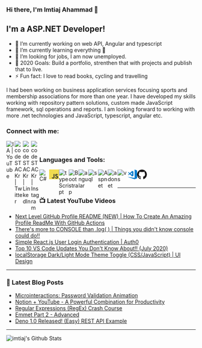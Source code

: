 ### Hi there, I'm Imtiaj Ahammad 👋

## I'm a ASP.NET Developer!
- 🔭 I’m currently working on web API, Angular and typescript
- 🌱 I’m currently learning everything 🤣
- 👯 I’m looking for jobs, I am now unemployed.
- 🥅 2020 Goals: Build a portfolio, strenthen that with projects and publish that to live.
- ⚡ Fun fact: I love to read books, cycling and travelling

I had been working on business application services focusing sports and membership associations for more than one year. I have developed my skills working with repository pattern solutions, custom made JavaScript framework, sql operations and reports. I am looking forward to working with more .net technologies and JavaScript, typescript, angular etc.
### Connect with me:

<!--[<img align="left" alt="codeSTACKr.com" width="22px" src="https://raw.githubusercontent.com/iconic/open-iconic/master/svg/globe.svg" />][website]-->
[<img align="left" alt="IA | YouTube" width="22px" src="https://cdn.jsdelivr.net/npm/simple-icons@v3/icons/youtube.svg" />][youtube]
[<img align="left" alt="codeSTACKr | Twitter" width="22px" src="https://cdn.jsdelivr.net/npm/simple-icons@v3/icons/twitter.svg" />][twitter]
[<img align="left" alt="codeSTACKr | LinkedIn" width="22px" src="https://cdn.jsdelivr.net/npm/simple-icons@v3/icons/linkedin.svg" />][linkedin]
[<img align="left" alt="codeSTACKr | Instagram" width="22px" src="https://cdn.jsdelivr.net/npm/simple-icons@v3/icons/instagram.svg" />][instagram]

<br />

### Languages and Tools:

[<img align="left" alt="C#" width="26px" src="https://image.flaticon.com/icons/svg/74/74906.svg" />][website]
<!---
[<img align="left" alt="HTML5" width="26px" src="https://raw.githubusercontent.com/github/explore/80688e429a7d4ef2fca1e82350fe8e3517d3494d/topics/html/html.png" />][website]
-->
<!---
[<img align="left" alt="CSS3" width="26px" src="https://raw.githubusercontent.com/github/explore/80688e429a7d4ef2fca1e82350fe8e3517d3494d/topics/css/css.png" />][website]
-->
<!--[<img align="left" alt="Sass" width="26px" src="https://raw.githubusercontent.com/github/explore/80688e429a7d4ef2fca1e82350fe8e3517d3494d/topics/sass/sass.png" />][website]-->
[<img align="left" alt="JavaScript" width="26px" src="https://raw.githubusercontent.com/github/explore/80688e429a7d4ef2fca1e82350fe8e3517d3494d/topics/javascript/javascript.png" />][website]

[<img align="left" alt="typeScript" width="26px" src="https://image.flaticon.com/icons/svg/919/919832.svg" />][website]

[<img align="left" alt="Bootstrap" width="26px" src="https://image.flaticon.com/icons/svg/1348/1348026.svg" />][website]

[<img align="left" alt="angular" width="26px" src="https://icon-library.com/images/angularjs-icon/angularjs-icon-4.jpg" />][website]

[<img align="left" alt="sql" width="26px" src="https://png.pngtree.com/png-clipart/20190630/original/pngtree-sql-file-document-icon-png-image_4176851.jpg" />][website]
<!--[<img align="left" alt="React" width="26px" src="https://raw.githubusercontent.com/github/explore/80688e429a7d4ef2fca1e82350fe8e3517d3494d/topics/react/react.png" />][website]
]-->
<!--[<img align="left" alt="Gatsby" width="26px" src="https://raw.githubusercontent.com/github/explore/e94815998e4e0713912fed477a1f346ec04c3da2/topics/gatsby/gatsby.png" />][website]
]-->
<!--[<img align="left" alt="GraphQL" width="26px" src="https://raw.githubusercontent.com/github/explore/80688e429a7d4ef2fca1e82350fe8e3517d3494d/topics/graphql/graphql.png" />][website]
]-->
<!--[<img align="left" alt="Node.js" width="26px" src="https://raw.githubusercontent.com/github/explore/80688e429a7d4ef2fca1e82350fe8e3517d3494d/topics/nodejs/nodejs.png" />][website]
]-->
<!--[<img align="left" alt="Deno" width="26px" src="https://raw.githubusercontent.com/github/explore/361e2821e2dea67711cde99c9c40ed357061cf27/topics/deno/deno.png" />][website]-->
<!---
[<img align="left" alt="SQL" width="26px" src="https://raw.githubusercontent.com/github/explore/80688e429a7d4ef2fca1e82350fe8e3517d3494d/topics/sql/sql.png" />][website]
-->
<!---
[<img align="left" alt="MySQL" width="26px" src="https://raw.githubusercontent.com/github/explore/80688e429a7d4ef2fca1e82350fe8e3517d3494d/topics/mysql/mysql.png" />][website]
-->
<!--[<img align="left" alt="MongoDB" width="26px" src="https://raw.githubusercontent.com/github/explore/80688e429a7d4ef2fca1e82350fe8e3517d3494d/topics/mongodb/mongodb.png" />][website] 
]-->
<!--[<img align="left" alt="Git" width="26px" src="https://raw.githubusercontent.com/github/explore/80688e429a7d4ef2fca1e82350fe8e3517d3494d/topics/git/git.png" />][website]-->


<!--[<img align="left" alt="HTML5" width="26px" src="https://raw.githubusercontent.com/github/explore/80688e429a7d4ef2fca1e82350fe8e3517d3494d/topics/terminal/terminal.png" />][website]-->


<!---
[<img align="left" alt="Java" width="26px" src="https://image.flaticon.com/icons/svg/919/919854.svg" />][website]
-->
<!---
[<img align="left" alt="JavaScript" width="26px" src="https://image.flaticon.com/icons/svg/2721/2721272.svg" />][website]
-->

<!---
[<img align="left" alt="JQuery" width="26px" src="https://as1.ftcdn.net/jpg/02/59/06/74/500_F_259067428_EoYAUSn6a2yhrYiT8bgUPFgrISRVsBMx.jpg" />][website]
-->
<!---
[<img align="left" alt="ajax" width="26px" src="https://www.flaticon.com/premium-icon/icons/svg/1183/1183639.svg" />][website]
-->
<!---
[<img align="left" alt="Aspnet" width="26px" src="https://cdn4.iconfinder.com/data/icons/logos-3/504/ASP.Net-512.png" />][website]
-->

[<img align="left" alt="Aspnet" width="26px" src="https://cdn.imgbin.com/19/15/15/imgbin-net-framework-software-framework-c-microsoft-asp-net-microsoft-rXu9e3FeNF0FzyYSPMJuimrkf.jpg" />][website]
<!---
[<img align="left" alt="Aspx" width="26px" src="https://image.flaticon.com/icons/svg/29/29542.svg" />][website]
-->
[<img align="left" alt="adonet" width="26px" src="https://vignette.wikia.nocookie.net/windows/images/4/49/Adonet-300x225.png" />][website]



<!---
[<img align="left" alt="angular" width="26px" src="https://icon-library.com/images/angularjs-icon/angularjs-icon-24.jpg" />][website]
-->
<!-- 
[<img align="left" alt="mysql" width="26px" src="https://icons-for-free.com/iconfiles/png/512/development+logo+mysql+icon-1320184807686758112.png" />][website]
-->
[<img align="left" alt="vs" width="26px" src="https://image.flaticon.com/icons/svg/906/906324.svg" />][website]
<!---
[<img align="left" alt="windows" width="26px" src="https://networkencyclopedia.com/wp-content/uploads/2019/09/microsoft-windows-os-1.jpg" />][website]
-->
<!---
[<img align="left" alt="linux" width="26px" src="https://i.pinimg.com/originals/ea/9f/db/ea9fdbd5cd806a1164e71280a932ee86.jpg" />][website]
-->
[<img align="left" alt="Visual Studio Code" width="26px" src="https://raw.githubusercontent.com/github/explore/80688e429a7d4ef2fca1e82350fe8e3517d3494d/topics/visual-studio-code/visual-studio-code.png" />][website]

[<img align="left" alt="GitHub" width="26px" src="https://raw.githubusercontent.com/github/explore/78df643247d429f6cc873026c0622819ad797942/topics/github/github.png" />][website]
<br />
<br />

---

### 📺 Latest YouTube Videos
<!-- YOUTUBE:START -->
- [Next Level GitHub Profile README (NEW) | How To Create An Amazing Profile ReadMe With GitHub Actions](https://www.youtube.com/watch?v=ECuqb5Tv9qI)
- [There's more to CONSOLE than .log( ) | Things you didn't know console could do!!](https://www.youtube.com/watch?v=_-bHhEGcDiQ)
- [Simple React.js User Login Authentication | Auth0](https://www.youtube.com/watch?v=MqczHS3Z2bc)
- [Top 10 VS Code Updates You Don't Know About!! (July 2020)](https://www.youtube.com/watch?v=WHBQ1szkhtI)
- [localStorage Dark/Light Mode Theme Toggle (CSS/JavaScript) | UI Design](https://www.youtube.com/watch?v=_raOFZAYXD4)
<!-- YOUTUBE:END -->

---

### 📕 Latest Blog Posts
<!-- BLOG-POST-LIST:START -->
- [Microinteractions: Password Validation Animation](https://dev.to/codestackr/microinteractions-password-validation-animation-5629)
- [Notion + YouTube - A Powerful Combination for Productivity](https://dev.to/codestackr/notion-youtube-a-powerful-combination-for-productivity-1def)
- [Regular Expressions (RegEx) Crash Course](https://dev.to/codestackr/regular-expressions-regex-crash-course-248n)
- [Emmet Part 2 - Advanced](https://dev.to/codestackr/emmet-part-2-advanced-4c65)
- [Deno 1.0 Released! (Easy) REST API Example](https://dev.to/codestackr/deno-1-0-released-easy-rest-api-example-2fbl)
<!-- BLOG-POST-LIST:END -->

---

<img align="left" alt="imtiaj's Github Stats" src="https://github-readme-stats.vercel.app/api?username=imtiajahammad&show_icons=true&hide_border=true" />

[website]: https://github.com/imtiajahammad
[twitter]: https://twitter.com/imtiaj__ahammad
[youtube]: https://youtube.com/channel/UCqeQjYOsr6YH2sAkjsAr0DQ
[instagram]: https://instagram.com/imtiaj_ahammad_
[linkedin]: https://linkedin.com/in/imtiaj-ahammad-2175a3130
[webdevplaylist]: https://www.youtube.com/playlist?list=PLkwxH9e_vrAJ0WbEsFA9W3I1W-g_BTsbt
[jsplaylist]: https://www.youtube.com/playlist?list=PLkwxH9e_vrALRJKu7wfXby3MKeflhTu6B
[cssplaylist]: https://www.youtube.com/playlist?list=PLkwxH9e_vrALSdvZuEh6gqQdmDoDIoqz4
[reactplaylist]: https://www.youtube.com/playlist?list=PLkwxH9e_vrAK4TdffpxKY3QGyHCpxFcQ0



<!-- https://github.com/gautamkrishnar/blog-post-workflow -->
<!-- https://github.com/anuraghazra/github-readme-stats -->


<!-- https://www.youtube.com/watch?v=ECuqb5Tv9qI -->
<!-- https://github.com/codeSTACKr/codeSTACKr/actions?query=workflow%3A%22Latest+YouTube+Videos%22 -->